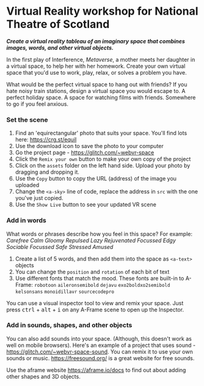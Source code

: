 # Virtual Reality workshop for National Theatre of Scotland
***Create a virtual reality tableau of an imaginary space that combines images, words, and other virtual objects.***

In the first play of Interference, *Metaverse*, a mother meets her daughter in a virtual space, to help her with her homework.
Create your own virtual space that you'd use to work, play, relax, or solves a problem you have.

What would be the perfect virtual space to hang out with friends?
If you hate noisy train stations, design a virtual space you would escape to.
A perfect holiday space.
A space for watching films with friends.
Somewhere to go if you feel anxious.

### Set the scene

1. Find an 'equirectangular' photo that suits your space. You'll find lots here: <https://crg.st/equil>
2. Use the download icon to save the photo to your computer
3. Go the project page - <https://glitch.com/~webvr-space>
4. Click the `Remix your own` button to make your own copy of the project
5. Click on the `assets` folder on the left hand side. Upload your photo by dragging and dropping it.
6. Use the `Copy` button to copy the URL (address) of the image you uploaded
7. Change the `<a-sky>` line of code, replace the address in `src` with the one you've just copied.
8. Use the `Show Live` button to see your updated VR scene


### Add in words
What words or phrases describe how you feel in this space?
For example:
*Carefree Calm Gloomy Repulsed Lazy Rejuvenated
Focussed Edgy Sociable Focussed Safe Stressed Amused*

1. Create a list of 5 words, and then add them into the space as `<a-text>` objects
2. You can change the `position` and `rotation` of each bit of text
3. Use different fonts that match the mood. These fonts are built-in to A-Frame: `robotoon` `aileronsemibold` `dejavu`
`exo2boldxo2semibold` `kelsonsans` `monoidillavr` `sourcecodepro`

You can use a visual inspector tool to view and remix your space.
Just press <kbd>ctrl</kbd> + <kbd>alt</kbd> + <kbd>i</kbd> on any A-Frame scene to open up the Inspector.


### Add in sounds, shapes, and other objects
You can also add sounds into your space. (Although, this doesn't work as well on mobile browsers).
Here's an example of a project that uses sound - <https://glitch.com/~webvr-space-sound>. You can remix it to use your own sounds or music.
<https://freesound.org/> is a great website for free sounds.

Use the aframe website <https://aframe.io/docs> to find out about adding other shapes and 3D objects.
